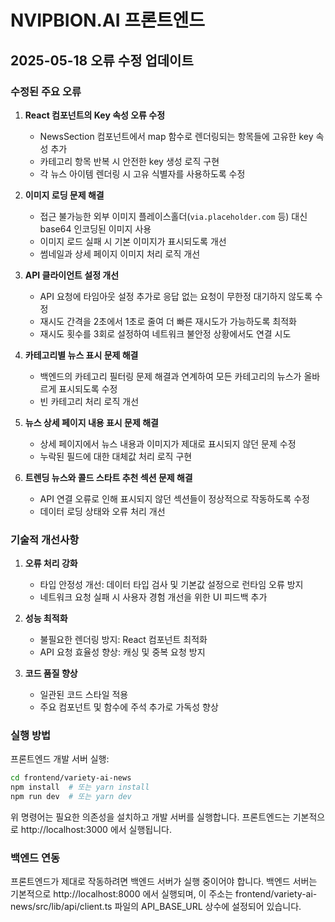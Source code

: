 # NVIPBION.AI 프론트엔드

## 2025-05-18 오류 수정 업데이트

### 수정된 주요 오류

1. **React 컴포넌트의 Key 속성 오류 수정**
   - NewsSection 컴포넌트에서 map 함수로 렌더링되는 항목들에 고유한 key 속성 추가
   - 카테고리 항목 반복 시 안전한 key 생성 로직 구현
   - 각 뉴스 아이템 렌더링 시 고유 식별자를 사용하도록 수정

2. **이미지 로딩 문제 해결**
   - 접근 불가능한 외부 이미지 플레이스홀더(`via.placeholder.com` 등) 대신 base64 인코딩된 이미지 사용
   - 이미지 로드 실패 시 기본 이미지가 표시되도록 개선
   - 썸네일과 상세 페이지 이미지 처리 로직 개선

3. **API 클라이언트 설정 개선**
   - API 요청에 타임아웃 설정 추가로 응답 없는 요청이 무한정 대기하지 않도록 수정
   - 재시도 간격을 2초에서 1초로 줄여 더 빠른 재시도가 가능하도록 최적화
   - 재시도 횟수를 3회로 설정하여 네트워크 불안정 상황에서도 연결 시도

4. **카테고리별 뉴스 표시 문제 해결**
   - 백엔드의 카테고리 필터링 문제 해결과 연계하여 모든 카테고리의 뉴스가 올바르게 표시되도록 수정
   - 빈 카테고리 처리 로직 개선

5. **뉴스 상세 페이지 내용 표시 문제 해결**
   - 상세 페이지에서 뉴스 내용과 이미지가 제대로 표시되지 않던 문제 수정
   - 누락된 필드에 대한 대체값 처리 로직 구현

6. **트렌딩 뉴스와 콜드 스타트 추천 섹션 문제 해결**
   - API 연결 오류로 인해 표시되지 않던 섹션들이 정상적으로 작동하도록 수정
   - 데이터 로딩 상태와 오류 처리 개선

### 기술적 개선사항

1. **오류 처리 강화**
   - 타입 안정성 개선: 데이터 타입 검사 및 기본값 설정으로 런타임 오류 방지
   - 네트워크 요청 실패 시 사용자 경험 개선을 위한 UI 피드백 추가

2. **성능 최적화**
   - 불필요한 렌더링 방지: React 컴포넌트 최적화
   - API 요청 효율성 향상: 캐싱 및 중복 요청 방지

3. **코드 품질 향상**
   - 일관된 코드 스타일 적용
   - 주요 컴포넌트 및 함수에 주석 추가로 가독성 향상

### 실행 방법

프론트엔드 개발 서버 실행:
```bash
cd frontend/variety-ai-news
npm install  # 또는 yarn install
npm run dev  # 또는 yarn dev
```

위 명령어는 필요한 의존성을 설치하고 개발 서버를 실행합니다.
프론트엔드는 기본적으로 http://localhost:3000 에서 실행됩니다.

### 백엔드 연동

프론트엔드가 제대로 작동하려면 백엔드 서버가 실행 중이어야 합니다.
백엔드 서버는 기본적으로 http://localhost:8000 에서 실행되며,
이 주소는 frontend/variety-ai-news/src/lib/api/client.ts 파일의 API_BASE_URL 상수에 설정되어 있습니다.
